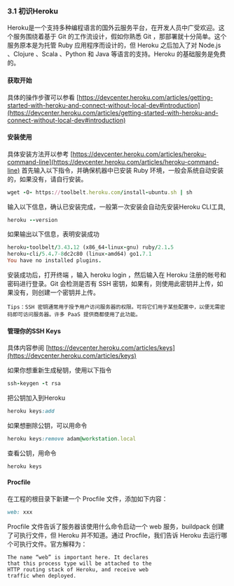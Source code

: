 ### 3.1 初识Heroku
Heroku是一个支持多种编程语言的国外云服务平台，在开发人员中广受欢迎。这个服务围绕着基于 Git 的工作流设计，假如你熟悉 Git ，那部署就十分简单。这个服务原本是为托管 Ruby 应用程序而设计的，但 Heroku 之后加入了对 Node.js 、Clojure 、Scala 、Python 和 Java 等语言的支持。Heroku 的基础服务是免费的。
#### 获取开始
具体的操作步骤可以参看 [https://devcenter.heroku.com/articles/getting-started-with-heroku-and-connect-without-local-dev#introduction](https://devcenter.heroku.com/articles/getting-started-with-heroku-and-connect-without-local-dev#introduction)
#### 安装使用
具体安装方法开以参考 [https://devcenter.heroku.com/articles/heroku-command-line](https://devcenter.heroku.com/articles/heroku-command-line)
首先输入以下指令，并确保机器中已安装 Ruby 环境，一般会系统自动安装的，如果没有，请自行安装。
```ruby
wget -O- https://toolbelt.heroku.com/install-ubuntu.sh | sh
```
输入以下信息，确认已安装完成，一般第一次安装会自动先安装Heroku CLI工具,
```ruby
heroku --version
```
如果输出以下信息，表明安装成功
```ruby
heroku-toolbelt/3.43.12 (x86_64-linux-gnu) ruby/2.1.5
heroku-cli/5.4.7-8dc2c80 (linux-amd64) go1.7.1
You have no installed plugins.
```
安装成功后，打开终端 ，输入 heroku login ，然后输入在 Heroku 注册的帐号和密码进行登录。Git 会检测是否有 SSH 密钥，如果有，则使用此密钥并上传，如果没有，则创建一个密钥并上传。
```
Tips：SSH 密钥通常用于授予用户访问服务器的权限。可将它们用于某些配置中，以便无需密码即可访问服务器。许多 PaaS 提供商都使用了此功能。
```
#### 管理你的SSH Keys
具体内容参阅 [https://devcenter.heroku.com/articles/keys](https://devcenter.heroku.com/articles/keys)

如果你想重新生成秘钥，使用以下指令
```ruby
ssh-keygen -t rsa
```
把公钥加入到Heroku
```ruby
heroku keys:add
```
如果想删除公钥，可以用命令

```ruby
heroku keys:remove adam@workstation.local
```
查看公钥，用命令

```ruby
heroku keys
```
#### Procfile

在工程的根目录下新建一个 Procfile 文件，添加如下内容：
```ruby
web: xxx
```
Procfile 文件告诉了服务器该使用什么命令启动一个 web 服务，buildpack 创建了可执行文件，但 Heroku 并不知道。通过 Procfile，我们告诉 Heroku 去运行哪个可执行文件。官方解释为：
```
The name “web” is important here. It declares 
that this process type will be attached to the 
HTTP routing stack of Heroku, and receive web 
traffic when deployed.
```
